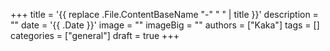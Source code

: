 +++
title = '{{ replace .File.ContentBaseName "-" " " | title }}'
description = ""
date = '{{ .Date }}'
image = ""
imageBig = ""
authors = ["Kaka"]
tags = []
categories = ["general"]
draft = true
+++
